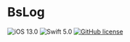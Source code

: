 # BsLog

![iOS 13.0](https://img.shields.io/badge/iOS-13.0%2B-blue)
![Swift 5.0](https://img.shields.io/badge/Swift-5.0-Orange?style=flat-square)
[![GitHub license](https://img.shields.io/badge/license-MIT-lightgrey.svg)](https://raw.githubusercontent.com/BaldStudio/BsLog/master/LICENSE)
